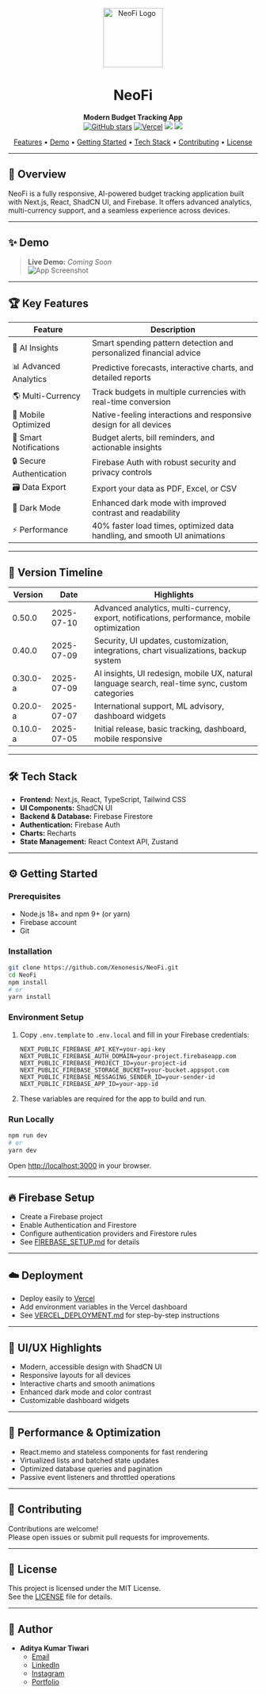 <!-- Modern README for NeoFi App -->

<p align="center">
  <img src="https://i.imgur.com/placeholder-image.png" alt="NeoFi Logo" width="120"/>
</p>

<h1 align="center">NeoFi</h1>
<p align="center">
  <b>Modern Budget Tracking App</b><br>
  <a href="https://github.com/Xenonesis/NeoFi"><img src="https://img.shields.io/github/stars/Xenonesis/NeoFi?style=flat-square" alt="GitHub stars"></a>
  <a href="https://vercel.com/"><img src="https://img.shields.io/badge/Deployed%20on-Vercel-black?style=flat-square&logo=vercel" alt="Vercel"></a>
  <img src="https://img.shields.io/badge/Version-0.50.0-blue?style=flat-square">
  <img src="https://img.shields.io/badge/License-MIT-green?style=flat-square">
</p>

<p align="center">
  <a href="#features">Features</a> •
  <a href="#demo">Demo</a> •
  <a href="#getting-started">Getting Started</a> •
  <a href="#tech-stack">Tech Stack</a> •
  <a href="#contributing">Contributing</a> •
  <a href="#license">License</a>
</p>

---

## 🚀 Overview

NeoFi is a fully responsive, AI-powered budget tracking application built with Next.js, React, ShadCN UI, and Firebase. It offers advanced analytics, multi-currency support, and a seamless experience across devices.

---

## ✨ Demo

> **Live Demo:** _Coming Soon_  
> ![App Screenshot](https://i.imgur.com/placeholder-image.png)

---

## 🏆 Key Features

| Feature                        | Description                                                                                 |
| ------------------------------ | ------------------------------------------------------------------------------------------- |
| 🔮 AI Insights                 | Smart spending pattern detection and personalized financial advice                          |
| 📊 Advanced Analytics          | Predictive forecasts, interactive charts, and detailed reports                             |
| 🌎 Multi-Currency              | Track budgets in multiple currencies with real-time conversion                             |
| 📱 Mobile Optimized            | Native-feeling interactions and responsive design for all devices                          |
| 🔔 Smart Notifications         | Budget alerts, bill reminders, and actionable insights                                     |
| 🔒 Secure Authentication       | Firebase Auth with robust security and privacy controls                                    |
| 🗃️ Data Export                 | Export your data as PDF, Excel, or CSV                                                     |
| 🌙 Dark Mode                   | Enhanced dark mode with improved contrast and readability                                  |
| ⚡ Performance                  | 40% faster load times, optimized data handling, and smooth UI animations                   |

---

## 📅 Version Timeline

| Version   | Date         | Highlights                                                                                      |
|-----------|--------------|------------------------------------------------------------------------------------------------|
| 0.50.0    | 2025-07-10   | Advanced analytics, multi-currency, export, notifications, performance, mobile optimization    |
| 0.40.0    | 2025-07-09   | Security, UI updates, customization, integrations, chart visualizations, backup system        |
| 0.30.0-a  | 2025-07-09   | AI insights, UI redesign, mobile UX, natural language search, real-time sync, custom categories|
| 0.20.0-a  | 2025-07-07   | International support, ML advisory, dashboard widgets                                         |
| 0.10.0-a  | 2025-07-05   | Initial release, basic tracking, dashboard, mobile responsive                                 |

---

## 🛠️ Tech Stack

- **Frontend:** Next.js, React, TypeScript, Tailwind CSS
- **UI Components:** ShadCN UI
- **Backend & Database:** Firebase Firestore
- **Authentication:** Firebase Auth
- **Charts:** Recharts
- **State Management:** React Context API, Zustand

---

## ⚙️ Getting Started

### Prerequisites

- Node.js 18+ and npm 9+ (or yarn)
- Firebase account
- Git

### Installation

```bash
git clone https://github.com/Xenonesis/NeoFi.git
cd NeoFi
npm install
# or
yarn install
```

### Environment Setup

1. Copy `.env.template` to `.env.local` and fill in your Firebase credentials:
    ```env
    NEXT_PUBLIC_FIREBASE_API_KEY=your-api-key
    NEXT_PUBLIC_FIREBASE_AUTH_DOMAIN=your-project.firebaseapp.com
    NEXT_PUBLIC_FIREBASE_PROJECT_ID=your-project-id
    NEXT_PUBLIC_FIREBASE_STORAGE_BUCKET=your-bucket.appspot.com
    NEXT_PUBLIC_FIREBASE_MESSAGING_SENDER_ID=your-sender-id
    NEXT_PUBLIC_FIREBASE_APP_ID=your-app-id
    ```
2. These variables are required for the app to build and run.

### Run Locally

```bash
npm run dev
# or
yarn dev
```
Open [http://localhost:3000](http://localhost:3000) in your browser.

---

## 🔥 Firebase Setup

- Create a Firebase project
- Enable Authentication and Firestore
- Configure authentication providers and Firestore rules
- See [FIREBASE_SETUP.md](./FIREBASE_SETUP.md) for details

---

## ☁️ Deployment

- Deploy easily to [Vercel](https://vercel.com/)
- Add environment variables in the Vercel dashboard
- See [VERCEL_DEPLOYMENT.md](./VERCEL_DEPLOYMENT.md) for step-by-step instructions

---

## 🎨 UI/UX Highlights

- Modern, accessible design with ShadCN UI
- Responsive layouts for all devices
- Interactive charts and smooth animations
- Enhanced dark mode and color contrast
- Customizable dashboard widgets

---

## 🧠 Performance & Optimization

- React.memo and stateless components for fast rendering
- Virtualized lists and batched state updates
- Optimized database queries and pagination
- Passive event listeners and throttled operations

---

## 🤝 Contributing

Contributions are welcome!  
Please open issues or submit pull requests for improvements.

---

## 📄 License

This project is licensed under the MIT License.  
See the [LICENSE](LICENSE) file for details.

---

## 👤 Author

- **Aditya Kumar Tiwari**
  - [Email](mailto:itisaddy7@gmail.com)
  - [LinkedIn](https://www.linkedin.com/in/itisaddy/)
  - [Instagram](https://www.instagram.com/i__aditya7/)
  - [Portfolio](https://iaddy.netlify.app/)
